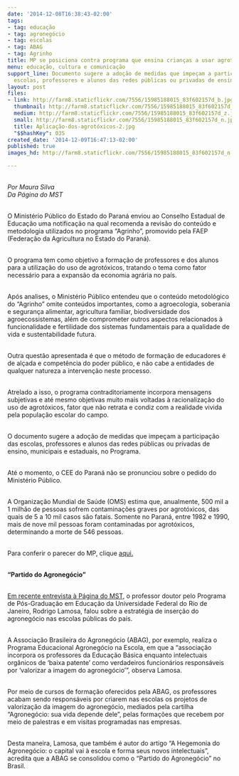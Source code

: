 ```yaml
---
date: '2014-12-08T16:38:43-02:00'
tags:
- tag: educação
- tag: agronegócio
- tag: escolas
- tag: ABAG
- tag: Agrinho
title: MP se posiciona contra programa que ensina crianças a usar agrotóxicos
menu: educação, cultura e comunicação
support_line: Documento sugere a adoção de medidas que impeçam a participação das
  escolas, professores e alunos das redes públicas ou privadas de ensino no programa.
layout: post
files:
- link: http://farm8.staticflickr.com/7556/15985188015_83f602157d_b.jpg
  thumbnail: http://farm8.staticflickr.com/7556/15985188015_83f602157d_t.jpg
  medium: http://farm8.staticflickr.com/7556/15985188015_83f602157d_z.jpg
  small: http://farm8.staticflickr.com/7556/15985188015_83f602157d_n.jpg
  title: Aplicação-dos-agrotóxicos-2.jpg
  "$$hashKey": 03S
created_date: '2014-12-09T16:47:13-02:00'
published: true
images_hd: http://farm8.staticflickr.com/7556/15985188015_83f602157d_n.jpg

---
```

<p><br />
<em>Por Maura Silva<br />
Da P&aacute;gina do MST</em></p>

<p><br />
O Minist&eacute;rio P&uacute;blico do Estado do Paran&aacute; enviou ao Conselho Estadual de Educa&ccedil;&atilde;o uma notifica&ccedil;&atilde;o na qual recomenda a revis&atilde;o do conte&uacute;do e metodologia utilizados no programa &ldquo;Agrinho&rdquo;, promovido pela FAEP (Federa&ccedil;&atilde;o da Agricultura no Estado do Paran&aacute;).&nbsp;&nbsp;&nbsp;</p>

<p><br />
O programa tem como objetivo a forma&ccedil;&atilde;o de professores e dos alunos para a utiliza&ccedil;&atilde;o do uso de agrot&oacute;xicos, tratando o tema como fator necess&aacute;rio para a expans&atilde;o da economia agr&aacute;ria no pa&iacute;s.</p>

<p><br />
Ap&oacute;s analises, o Minist&eacute;rio P&uacute;blico entendeu que o conte&uacute;do metodol&oacute;gico do &ldquo;Agrinho&rdquo; omite conte&uacute;dos importantes, como a agroecologia, soberania e seguran&ccedil;a alimentar, agricultura familiar, biodiversidade dos agroecossistemas, al&eacute;m de comprometer outros aspectos relacionados &agrave; funcionalidade e fertilidade dos sistemas fundamentais para a qualidade de vida e sustentabilidade futura.</p>

<p><br />
Outra quest&atilde;o apresentada &eacute; que o m&eacute;todo de forma&ccedil;&atilde;o de educadores &eacute; de al&ccedil;ada e compet&ecirc;ncia do poder p&uacute;blico, e n&atilde;o cabe a entidades de qualquer natureza a interven&ccedil;&atilde;o neste processo.</p>

<p><br />
Atrelado a isso, o programa contraditoriamente incorpora mensagens subjetivas e at&eacute; mesmo objetivas muito mais voltadas &agrave; racionaliza&ccedil;&atilde;o do uso de agrot&oacute;xicos, fator que n&atilde;o retrata e condiz com a realidade vivida pela popula&ccedil;&atilde;o escolar do campo.</p>

<p><br />
O documento sugere a ado&ccedil;&atilde;o de medidas que impe&ccedil;am a participa&ccedil;&atilde;o das escolas, professores e alunos das redes p&uacute;blicas ou privadas de ensino, municipais e estaduais, no Programa.</p>

<p><br />
At&eacute; o momento, o CEE do Paran&aacute; n&atilde;o se pronunciou sobre o pedido do Minist&eacute;rio P&uacute;blico.</p>

<p><br />
A Organiza&ccedil;&atilde;o Mundial de Sa&uacute;de (OMS) estima que, anualmente, 500 mil a 1 milh&atilde;o de pessoas sofrem contamina&ccedil;&otilde;es graves por agrot&oacute;xicos, das quais de 5 a 10 mil casos s&atilde;o fatais. Somente no Paran&aacute;, entre 1982 e 1990, mais de nove mil pessoas foram contaminadas por agrot&oacute;xicos, determinando a morte de 546 pessoas.</p>

<p><br />
Para conferir o parecer do MP, clique <a href="http://www.antigo.mst.org.br/sites/default/files/ParecerTecnicoAgrinho.pdf">aqui.</a></p>

<p><br />
<strong>&ldquo;Partido do Agroneg&oacute;cio&rdquo;</strong></p>

<p><br />
<a href="http://www.mst.org.br/node/16729" target="_blank">Em recente entrevista &agrave; P&aacute;gina do MST</a>, o professor doutor pelo Programa de P&oacute;s-Gradua&ccedil;&atilde;o em Educa&ccedil;&atilde;o da Universidade Federal do Rio de Janeiro, Rodrigo Lamosa, falou sobre a estrat&eacute;gia de inser&ccedil;&atilde;o do agroneg&oacute;cio nas escolas p&uacute;blicas do pa&iacute;s.</p>

<p><br />
A Associa&ccedil;&atilde;o Brasileira do Agroneg&oacute;cio (ABAG), por exemplo, realiza o Programa Educacional Agroneg&oacute;cio na Escola, em que a &ldquo;associa&ccedil;&atilde;o incorpora os professores da Educa&ccedil;&atilde;o B&aacute;sica enquanto intelectuais org&acirc;nicos de &lsquo;baixa patente&rsquo; como verdadeiros funcion&aacute;rios respons&aacute;veis por &lsquo;valorizar a imagem do agroneg&oacute;cio&rsquo;&rdquo;, observa Lamosa.</p>

<p><br />
Por meio de cursos de forma&ccedil;&atilde;o oferecidos pela ABAG, os professores acabam sendo respons&aacute;veis por criarem nas escolas os projetos de valoriza&ccedil;&atilde;o da imagem do agroneg&oacute;cio, mediados pela cartilha &ldquo;Agroneg&oacute;cio: sua vida depende dele&rdquo;, pelas forma&ccedil;&otilde;es que recebem por meio de palestras e em visitas programadas nas empresas.</p>

<p><br />
Desta maneira, Lamosa, que tamb&eacute;m &eacute; autor do artigo &ldquo;A Hegemonia do Agroneg&oacute;cio: o capital vai &agrave; escola e forma seus novos intelectuais&rdquo;, acredita que a ABAG se consolidou como o &ldquo;Partido do Agroneg&oacute;cio&rdquo; no Brasil.</p>
